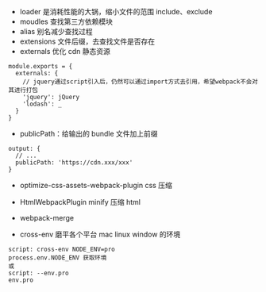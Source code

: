 - loader 是消耗性能的大锅，缩小文件的范围 include、exclude
- moudles 查找第三方依赖模块
- alias 别名减少查找过程
- extensions 文件后缀，去查找文件是否存在
- externals 优化 cdn 静态资源

```
module.exports = {
  externals: {
    // jquery通过script引入后，仍然可以通过import方式去引用，希望webpack不会对其进行打包
    'jquery': jQuery
    'lodash': _
  }
}
```

- publicPath：给输出的 bundle 文件加上前缀

```
output: {
  // ...
  publicPath: 'https://cdn.xxx/xxx'
}
```

- optimize-css-assets-webpack-plugin css 压缩

- HtmlWebpackPlugin minify 压缩 html

- webpack-merge

- cross-env 磨平各个平台 mac linux window 的环境

```
script: cross-env NODE_ENV=pro
process.env.NODE_ENV 获取环境
或
script: --env.pro
env.pro
```
